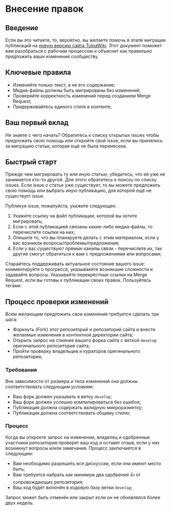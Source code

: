 # Внесение правок

## Введение

Если вы это читаете, то, вероятно, вы желаете помочь в этапе миграции публикаций на [новую версию сайта TulpaWiki](https://gitlab.com/tulpawiki/tulpawiki.gitlab.io). Этот документ поможет вам разобраться с рабочим процессом и объяснит как правильно предложить ваши изменения сообществу.

## Ключевые правила

* Изменяйте только текст, а не его содержание;
* Медиа-файлы должны быть мигрированы без изменений;
* Проверяйте корректность изменений перед созданием Merge Request;
* Придерживайтесь единого стиля в контенте;

## Ваш первый вклад

Не знаете с чего начать? Обратитесь к списку открытых issues чтобы предложить свою помощь или откройте свой issue, если вы принялись за миграцию статьи, которая ещё не была перенесена.

## Быстрый старт

Прежде чем мигрировать ту или иную статью, убедитесь, что ей уже не занимается кто-то другой. Для этого обратитесь к поиску по списку issues. Если issue о статье уже существует, то вы можете предложить свою помощь или выбрать иную публикацию, для которой ещё не существует issue.

Публикуя issue, пожалуйста, укажите следующее:
1. Укажите ссылку на файл публикации, которой вы хотите мигрировать;
2. Если с этой публикацией связаны какие-либо медиа-файлы, то перечислите ссылки на них;
3. Опишите то, что вы планируете делать с этим материалом, если у вас возникли вопросы/проблемы/предложения;
4. Если у вас существуют прямые каналы связи - перечислите их, так другие смогут обратиться к вам с предложениями или вопросами;

Старайтесь поддерживать актуальное состояние вашего issue: комментируйте о прогрессе, указываейте возникшие сложности и задавайте вопросы. Указывайте перекрёстные ссылки на Merge Request, если вы готовы к публикации своих правок. Пользуйтесь тегами

## Процесс проверки изменений

Всем желающим предложить свои изменения требуется сделать три шага:

* Форкнуть (Fork) этот репозиторий и репозиторий сайта и внести желаемые изменения в контентной директории сайта;
* Открыть запрос на слияние вашего форка сайта с веткой `develop` оригинального репозитория сайта;
* Пройти проверку владельцев и кураторов оригинального репозитория;

### Требования

Вне зависимости от размера и типа изменений они должны соответствовать следующим условиям:

* Ваш форк должен указывать в ветку `develop`;
* Ваш форк должен успешно компилироваться без ошибок;
* Публикация должна содержать валидную микроразметку;
* Публикация должна соответствовать общему стилю;

### Процесс

Когда вы откроете запрос на изменения, владелец и одобренные участники репозитория проверят ваш код и оставят отзыв,
если у них возникнут вопросы и/или замечания. Процесс заключается в следующем:

* Вам необходимо разрешить все дискуссии, если они имеют место быть;
* Вам требуется набрать как минимум два одобрения 👍 от сопровождающих репозитория;
* Ваш код будет включён в кодовую базу ветки `develop`;

Запрос может быть отменён или закрыт если он не обновлялся более двух недель.